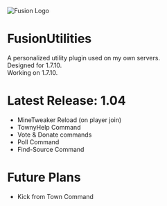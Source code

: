 ![Fusion Logo](https://i.imgur.com/pa9g9Kc.png)
# FusionUtilities
A personalized utility plugin used on my own servers.\
Designed for 1.7.10.\
Working on 1.7.10.

# Latest Release: 1.04
- MineTweaker Reload (on player join)
- TownyHelp Command
- Vote & Donate commands
- Poll Command
- Find-Source Command

# Future Plans
- Kick from Town Command
